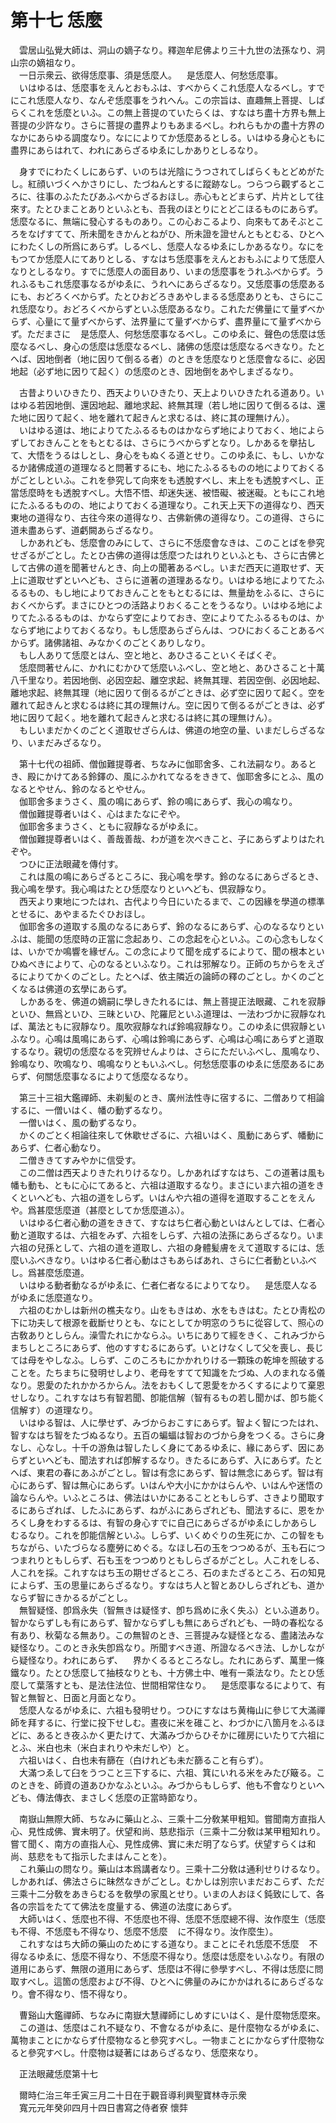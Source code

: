 # 第十七 恁麼
　雲居山弘覺大師は、洞山の嫡子なり。釋迦牟尼佛より三十九世の法孫なり、洞山宗の嫡祖なり。  
　一日示衆云、欲得恁麼事、須是恁麼人。<img width="16" height="16" src="_cnNXfTq.png" border="0">是恁麼人、何愁恁麼事。  
　いはゆるは、恁麼事をえんとおもふは、すべからくこれ恁麼人なるべし。すでにこれ恁麼人なり、なんぞ恁麼事をうれへん。この宗旨は、直趣無上菩提、しばらくこれを恁麼といふ。この無上菩提のていたらくは、すなはち盡十方界も無上菩提の少許なり。さらに菩提の盡界よりもあまるべし。われらもかの盡十方界のなかにあらゆる調度なり。なにによりてか恁麼あるとしる。いはゆる身心ともに盡界にあらはれて、われにあらざるゆゑにしかありとしるなり。  
  
　身すでにわたくしにあらず、いのちは光陰にうつされてしばらくもとどめがたし。紅顔いづくへかさりにし、たづねんとするに蹤跡なし。つらつら觀ずるところに、往事のふたたびあふべからざるおほし。赤心もとどまらず、片片として往來す。たとひまことありといふとも、吾我のほとりにとどこほるものにあらず。恁麼なるに、無端に發心するものあり。この心おこるより、向來もてあそぶところをなげすてて、所未聞をきかんとねがひ、所未證を證せんともとむる、ひとへにわたくしの所爲にあらず。しるべし、恁麼人なるゆゑにしかあるなり。なにをもつてか恁麼人にてありとしる、すなはち恁麼事をえんとおもふによりて恁麼人なりとしるなり。すでに恁麼人の面目あり、いまの恁麼事をうれふべからず。うれふるもこれ恁麼事なるがゆゑに、うれへにあらざるなり。又恁麼事の恁麼あるにも、おどろくべからず。たとひおどろきあやしまるる恁麼ありとも、さらにこれ恁麼なり。おどろくべからずといふ恁麼あるなり。これただ佛量にて量ずべからず、心量にて量ずべからず、法界量にて量ずべからず、盡界量にて量ずべからず。ただまさに<img width="16" height="16" src="_cnNXfTq.png" border="0">是恁麼人、何愁恁麼事なるべし。このゆゑに、聲色の恁麼は恁麼なるべし、身心の恁麼は恁麼なるべし、諸佛の恁麼は恁麼なるべきなり。たとへば、因地倒者（地に因りて倒るる者）のときを恁麼なりと恁麼會なるに、必因地起（必ず地に因りて起く）の恁麼のとき、因地倒をあやしまざるなり。  
  
　古昔よりいひきたり、西天よりいひきたり、天上よりいひきたれる道あり。いはゆる若因地倒、還因地起、離地求起、終無其理（若し地に因りて倒るるは、還た地に因りて起く、地を離れて起きんと求むるは、終に其の理無けん）。  
　いはゆる道は、地によりてたふるるものはかならず地によりておく、地によらずしておきんことをもとむるは、さらにうべからずとなり。しかあるを擧拈して、大悟をうるはしとし、身心をもぬくる道とせり。このゆゑに、もし、いかなるか諸佛成道の道理なると問著するにも、地にたふるるものの地によりておくるがごとしといふ。これを參究して向來をも透脫すべし、末上をも透脫すべし、正當恁麼時をも透脫すべし。大悟不悟、却迷失迷、被悟礙、被迷礙。ともにこれ地にたふるるものの、地によりておくる道理なり。これ天上天下の道得なり、西天東地の道得なり、古往今來の道得なり、古佛新佛の道得なり。この道得、さらに道未盡あらず、道虧闕あらざるなり。  
　しかあれども、恁麼會のみにして、さらに不恁麼會なきは、このことばを參究せざるがごとし。たとひ古佛の道得は恁麼つたはれりといふとも、さらに古佛として古佛の道を聞著せんとき、向上の聞著あるべし。いまだ西天に道取せず、天上に道取せずといへども、さらに道著の道理あるなり。いはゆる地によりてたふるるもの、もし地によりておきんことをもとむるには、無量劫をふるに、さらにおくべからず。まさにひとつの活路よりおくることをうるなり。いはゆる地によりてたふるるものは、かならず空によりておき、空によりてたふるるものは、かならず地によりておくるなり。もし恁麼あらざらんは、つひにおくることあるべからず。諸佛諸祖、みなかくのごとくありしなり。  
　もし人ありて恁麼とはん、空と地と、あひさることいくそばくぞ。  
　恁麼問著せんに、かれにむかひて恁麼いふべし、空と地と、あひさること十萬八千里なり。若因地倒、必因空起、離空求起、終無其理、若因空倒、必因地起、離地求起、終無其理（地に因りて倒るるがごときは、必ず空に因りて起く。空を離れて起きんと求むるは終に其の理無けん。空に因りて倒るるがごときは、必ず地に因りて起く。地を離れて起きんと求むるは終に其の理無けん）。  
　もしいまだかくのごとく道取せざらんは、佛道の地空の量、いまだしらざるなり、いまだみざるなり。  
  
　第十七代の祖師、僧伽難提尊者、ちなみに伽耶舍多、これ法嗣なり。あるとき、殿にかけてある鈴鐸の、風にふかれてなるをききて、伽耶舍多にとふ、風のなるとやせん、鈴のなるとやせん。  
　伽耶舍多まうさく、風の鳴にあらず、鈴の鳴にあらず、我心の鳴なり。  
　僧伽難提尊者いはく、心はまたなにぞや。  
　伽耶舍多まうさく、ともに寂靜なるがゆゑに。  
　僧伽難提尊者いはく、善哉善哉、わが道を次べきこと、子にあらずよりはたれぞや。  
　つひに正法眼藏を傳付す。  
　これは風の鳴にあらざるところに、我心鳴を學す。鈴のなるにあらざるとき、我心鳴を學す。我心鳴はたとひ恁麼なりといへども、倶寂靜なり。  
　西天より東地につたはれ、古代より今日にいたるまで、この因緣を學道の標準とせるに、あやまるたぐひおほし。  
　伽耶舍多の道取する風のなるにあらず、鈴のなるにあらず、心のなるなりといふは、能聞の恁麼時の正當に念起あり、この念起を心といふ。この心念もしなくは、いかでか鳴響を緣ぜん。この念によりて聞を成ずるによりて、聞の根本といひぬべきによりて、心のなるといふなり。これは邪解なり。正師のちからをえざるによりてかくのごとし。たとへば、依主隣近の論師の釋のごとし。かくのごとくなるは佛道の玄學にあらず。  
　しかあるを、佛道の嫡嗣に學しきたれるには、無上菩提正法眼藏、これを寂靜といひ、無爲といひ、三昧といひ、陀羅尼といふ道理は、一法わづかに寂靜なれば、萬法ともに寂靜なり。風吹寂靜なれば鈴鳴寂靜なり。このゆゑに倶寂靜といふなり。心鳴は風鳴にあらず、心鳴は鈴鳴にあらず、心鳴は心鳴にあらずと道取するなり。親切の恁麼なるを究辨せんよりは、さらにただいふべし、風鳴なり、鈴鳴なり、吹鳴なり、鳴鳴なりともいふべし。何愁恁麼事のゆゑに恁麼あるにあらず、何關恁麼事なるによりて恁麼なるなり。  
  
　第三十三祖大鑑禪師、未剃髪のとき、廣州法性寺に宿するに、二僧ありて相論するに、一僧いはく、幡の動ずるなり。  
　一僧いはく、風の動ずるなり。  
　かくのごとく相論往來して休歇せざるに、六祖いはく、風動にあらず、幡動にあらず、仁者心動なり。  
　二僧ききてすみやかに信受す。  
　この二僧は西天よりきたれりけるなり。しかあればすなはち、この道著は風も幡も動も、ともに心にてあると、六祖は道取するなり。まさにいま六祖の道をきくといへども、六祖の道をしらず。いはんや六祖の道得を道取することをえんや。爲甚麼恁麼道（甚麼としてか恁麼道ふ）。  
　いはゆる仁者心動の道をききて、すなはち仁者心動といはんとしては、仁者心動と道取するは、六祖をみず、六祖をしらず、六祖の法孫にあらざるなり。いま六祖の兒孫として、六祖の道を道取し、六祖の身體髪膚をえて道取するには、恁麼いふべきなり。いはゆる仁者心動はさもあらばあれ、さらに仁者動といふべし。爲甚麼恁麼道。  
　いはゆる動者動なるがゆゑに、仁者仁者なるによりてなり。<img width="16" height="16" src="_cnNXfTq.png" border="0">是恁麼人なるがゆゑに恁麼道なり。  
　六祖のむかしは新州の樵夫なり。山をもきはめ、水をもきはむ。たとひ靑松の下に功夫して根源を截斷せりとも、なにとしてか明窓のうちに從容して、照心の古敎ありとしらん。澡雪たれにかならふ。いちにありて經をきく、これみづからまちしところにあらず、他のすすむるにあらず。いとけなくして父を喪し、長じては母をやしなふ。しらず、このころもにかかれりける一顆珠の乾坤を照破することを。たちまちに發明せしより、老母をすてて知識をたづぬ、人のまれなる儀なり。恩愛のたれかかろからん。法をおもくして恩愛をかろくするによりて棄恩せしなり。これすなはち有智若聞、卽能信解（智有るもの若し聞かば、卽ち能く信解す）の道理なり。  
　いはゆる智は、人に學せず、みづからおこすにあらず。智よく智につたはれ、智すなはち智をたづぬるなり。五百の蝙蝠は智おのづから身をつくる。さらに身なし、心なし。十千の游魚は智したしく身にてあるゆゑに、緣にあらず、因にあらずといへども、聞法すれば卽解するなり。きたるにあらず、入にあらず。たとへば、東君の春にあふがごとし。智は有念にあらず、智は無念にあらず。智は有心にあらず、智は無心にあらず。いはんや大小にかかはらんや、いはんや迷悟の論ならんや。いふところは、佛法はいかにあることともしらず、さきより聞取するにあらざれば、したふにあらず、ねがふにあらざれども、聞法するに、恩をかろくし身をわするるは、有智の身心すでに自己にあらざるがゆゑにしかあらしむるなり。これを卽能信解といふ。しらず、いくめぐりの生死にか、この智をもちながら、いたづらなる塵勞にめぐる。なほし石の玉をつつめるが、玉も石につつまれりともしらず、石も玉をつつめりともしらざるがごとし。人これをしる、人これを採。これすなはち玉の期せざるところ、石のまたざるところ、石の知見によらず、玉の思量にあらざるなり。すなはち人と智とあひしらざれども、道かならず智にきかるるがごとし。  
　無智疑怪、卽爲永失（智無きは疑怪す、卽ち爲めに永く失ふ）といふ道あり。智かならずしも有にあらず、智かならずしも無にあらざれども、一時の春松なる有あり、秋菊なる無あり。この無智のとき、三菩提みな疑怪となる、盡諸法みな疑怪なり。このとき永失卽爲なり。所聞すべき道、所證なるべき法、しかしながら疑怪なり。われにあらず、<img width="16" height="16" src="_chK5pJF.png" border="0">界かくるるところなし。たれにあらず、萬里一條鐵なり。たとひ恁麼して抽枝なりとも、十方佛土中、唯有一乘法なり。たとひ恁麼して葉落すとも、是法住法位、世間相常住なり。<img width="16" height="16" src="_cnNXfTq.png" border="0">是恁麼事なるによりて、有智と無智と、日面と月面となり。  
　恁麼人なるがゆゑに、六祖も發明せり。つひにすなはち黄梅山に參じて大滿禪師を拜するに、行堂に投下せしむ。晝夜に米を碓こと、わづかに八箇月をふるほどに、あるとき夜ふかく更たけて、大滿みづからひそかに碓房にいたりて六祖にとふ、米白也未（米白まれりや未だしや）と。  
　六祖いはく、白也未有篩在（白けれども未だ篩ること有らず）。  
　大滿つゑして臼をうつこと三下するに、六祖、箕にいれる米をみたび簸る。このときを、師資の道あひかなふといふ。みづからもしらず、他も不會なりといへども、傳法傳衣、まさしく恁麼の正當時節なり。  
  
　南嶽山無際大師、ちなみに藥山とふ、三乘十二分敎某甲粗知。嘗聞南方直指人心、見性成佛、實未明了。伏望和尚、慈悲指示（三乘十二分敎は某甲粗知れり。嘗て聞く、南方の直指人心、見性成佛、實に未だ明了ならず。伏望すらくは和尚、慈悲をもて指示したまはんことを）。  
　これ藥山の問なり。藥山は本爲講者なり。三乘十二分敎は通利せりけるなり。しかあれば、佛法さらに昧然なきがごとし。むかしは別宗いまだおこらず、ただ三乘十二分敎をあきらむるを敎學の家風とせり。いまの人おほく鈍致にして、各各の宗旨をたてて佛法を度量する、佛道の法度にあらず。  
　大師いはく、恁麼也不得、不恁麼也不得、恁麼不恁麼總不得、汝作麼生（恁麼も不得、不恁麼も不得なり、恁麼不恁麼<img width="16" height="16" src="_cvNPzTS.png" border="0">に不得なり。汝作麼生）。  
　これすなはち大師の藥山のためにする道なり。まことにそれ恁麼不恁麼<img width="16" height="16" src="_cvNPzTS.png" border="0">不得なるゆゑに、恁麼不得なり、不恁麼不得なり。恁麼は恁麼をいふなり。有限の道用にあらず、無限の道用にあらず、恁麼は不得に參學すべし、不得は恁麼に問取すべし。這箇の恁麼および不得、ひとへに佛量のみにかかはれるにあらざるなり。會不得なり、悟不得なり。  
  
　曹谿山大鑑禪師、ちなみに南嶽大慧禪師にしめすにいはく、是什麼物恁麼來。  
　この道は、恁麼はこれ不疑なり、不會なるがゆゑに、是什麼物なるがゆゑに、萬物まことにかならず什麼物なると參究すべし。一物まことにかならず什麼物なると參究すべし。什麼物は疑著にはあらざるなり、恁麼來なり。  
  
　正法眼藏恁麼第十七  
  
　爾時仁治三年壬寅三月二十日在于觀音導利興聖寶林寺示衆  
　寬元元年癸卯四月十四日書寫之侍者寮 懷弉